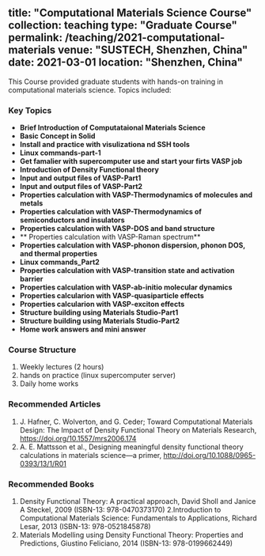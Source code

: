 title: "Computational Materials Science Course"
collection: teaching
type: "Graduate Course"
permalink: /teaching/2021-computational-materials
venue: "SUSTECH, Shenzhen, China"
date: 2021-03-01
location: "Shenzhen, China"
---
This Course provided graduate students with hands-on training in computational materials science. Topics included:

### Key Topics
- **Brief Introduction of Computataional Materials Science** 
- **Basic Concept in Solid**
- **Install and practice with visulizationa nd SSH tools**
- **Linux commands-part-1**
- **Get famalier with supercomputer use and start your firts VASP job**
- **Introduction of Density Functional theory**
- **Input and output files of VASP-Part1**
- **Input and output files of VASP-Part2**
- **Properties calculation with VASP-Thermodynamics of molecules and metals**
- **Properties calculation with VASP-Thermodynamics of semiconductors and insulators**
- **Properties calculation with VASP-DOS and band structure**
- ** Properties calculation with VASP-Raman spectrum**
- **Properties calculation with VASP-phonon dispersion, phonon DOS, and thermal properties**
- **Linux commands_Part2**
- **Properties calculation with VASP-transition state and activation barrier**
- **Properties calculation with VASP-ab-initio molecular dynamics**
- **Properties calcularion with VASP-quasiparticle effects**
- **Properties calcularion with VASP-exciton effects**
- **Structure building using Materials Studio-Part1**
- **Structure building using Materials Studio-Part2**
- **Home work answers and mini answer**

### Course Structure
1. Weekly lectures (2 hours)
2. hands on practice (linux supercomputer server)
3. Daily home works
   
### Recommended Articles
1. J. Hafner, C. Wolverton, and G. Ceder; Toward Computational Materials Design: The Impact of Density Functional Theory on Materials Research, https://doi.org/10.1557/mrs2006.174
2. A. E. Mattsson et al., Designing meaningful density functional theory calculations in materials science—a primer, http://doi.org/10.1088/0965-0393/13/1/R01

### Recommended Books
1. Density Functional Theory: A practical approach, David Sholl and Janice A Steckel, 2009 (ISBN-13: 978-0470373170)
2.Introduction to Computational Materials Science: Fundamentals to Applications, Richard Lesar, 2013 (ISBN-13: 978-0521845878)
3. Materials Modelling using Density Functional Theory: Properties and Predictions, Giustino Feliciano, 2014 (ISBN-13: 978-0199662449)

